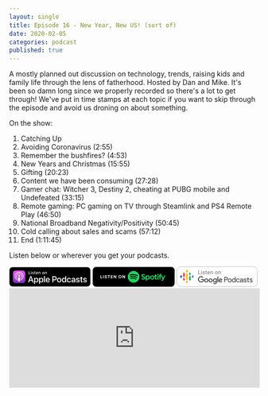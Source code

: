 ```yaml
---
layout: single
title: Episode 16 - New Year, New US! (sort of)
date: 2020-02-05
categories: podcast
published: true
---
```


A mostly planned out discussion on technology, trends, raising kids and family life through the lens of fatherhood. Hosted by Dan and Mike. It's been so damn long since we properly recorded so there's a lot to get through! We've put in time stamps at each topic if you want to skip through the episode and avoid us droning on about something.

On the show:
1. Catching Up
2. Avoiding Coronavirus (2:55)
3. Remember the bushfires? (4:53)
4. New Years and Christmas (15:55)
5. Gifting (20:23)
6. Content we have been consuming (27:28)
7. Gamer chat: Witcher 3, Destiny 2, cheating at PUBG mobile and Undefeated (33:15)
8. Remote gaming: PC gaming on TV through Steamlink and PS4 Remote Play (46:50)
9. National Broadband Negativity/Positivity (50:45)
10. Cold calling about sales and scams (57:12)
11. End (1:11:45)




Listen below or wherever you get your podcasts.

<a href="https://itunes.apple.com/au/podcast/ordinary-dads/id1455441874">
<img src="/assets/images/ApplePod.jpg"></a>

<a href="https://open.spotify.com/show/5u6qyzeOUh3gIfsuNpjJTj">
<img src="/assets/images/Spotify.png"></a>

<a href="https://www.google.com/podcasts?feed=aHR0cHM6Ly9yc3Mud2hvb3Noa2FhLmNvbS9yc3MvcG9kY2FzdC9pZC82MjMz">
<img src="/assets/images/google_podcasts164.png"></a>


<iframe width="100%" height="200" src="https://player.whooshkaa.com/player/episode/id/570391?visual=true&sharing=true" frameborder="0" style="width: 100%; height: 200px"></iframe>
